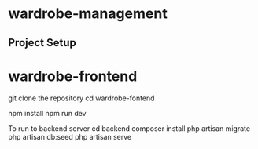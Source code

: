 # wardrobe-management



## Project Setup
# wardrobe-frontend
git clone the repository 
 cd wardrobe-fontend
 
 npm install 
 npm run dev

 To run to backend server
 cd backend 
 composer install
 php artisan migrate
 php artisan db:seed
 php artisan serve





